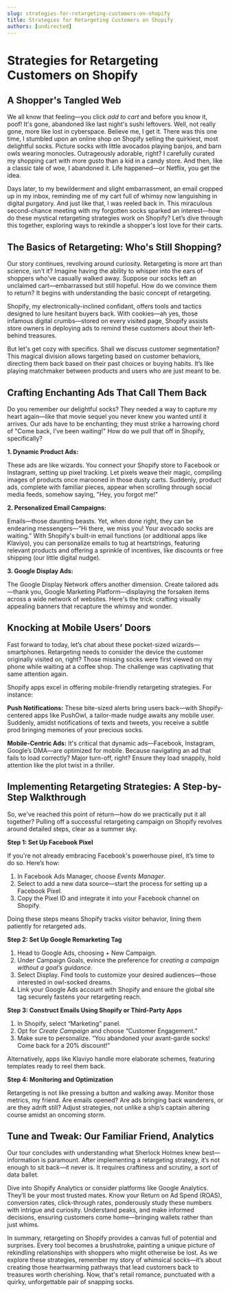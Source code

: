 ```yaml
---
slug: strategies-for-retargeting-customers-on-shopify
title: Strategies for Retargeting Customers on Shopify
authors: [undirected]
---
```



# Strategies for Retargeting Customers on Shopify

## A Shopper's Tangled Web

We all know that feeling—you click *add to cart* and before you know it, poof! It's gone, abandoned like last night's sushi leftovers. Well, not really gone, more like lost in cyberspace. Believe me, I get it. There was this one time, I stumbled upon an online shop on Shopify selling the quirkiest, most delightful socks. Picture socks with little avocados playing banjos, and barn owls wearing monocles. Outrageously adorable, right? I carefully curated my shopping cart with more gusto than a kid in a candy store. And then, like a classic tale of woe, I abandoned it. Life happened—or Netflix, you get the idea.

Days later, to my bewilderment and slight embarrassment, an email cropped up in my inbox, reminding me of my cart full of whimsy now languishing in digital purgatory. And just like that, I was reeled back in. This miraculous second-chance meeting with my forgotten socks sparked an interest—how do these mystical retargeting strategies work on Shopify? Let’s dive through this together, exploring ways to rekindle a shopper's lost love for their carts.

## The Basics of Retargeting: Who's Still Shopping?

Our story continues, revolving around curiosity. Retargeting is more art than science, isn't it? Imagine having the ability to whisper into the ears of shoppers who've casually walked away. Suppose our socks left an unclaimed cart—embarrassed but still hopeful. How do we convince them to return? It begins with understanding the basic concept of retargeting. 

Shopify, my electronically-inclined confidant, offers tools and tactics designed to lure hesitant buyers back. With cookies—ah yes, those infamous digital crumbs—stored on every visited page, Shopify assists store owners in deploying ads to remind these customers about their left-behind treasures.

But let's get cozy with specifics. Shall we discuss customer segmentation? This magical division allows targeting based on customer behaviors, directing them back based on their past choices or buying habits. It’s like playing matchmaker between products and users who are just meant to be.

## Crafting Enchanting Ads That Call Them Back

Do you remember our delightful socks? They needed a way to capture my heart again—like that movie sequel you never knew you wanted until it arrives. Our ads have to be enchanting; they must strike a harrowing chord of "Come back, I’ve been waiting!" How do we pull that off in Shopify, specifically?

**1. Dynamic Product Ads:**

These ads are like wizards. You connect your Shopify store to Facebook or Instagram, setting up pixel tracking. Let pixels weave their magic, compiling images of products once marooned in those dusty carts. Suddenly, product ads, complete with familiar pieces, appear when scrolling through social media feeds, somehow saying, "Hey, you forgot me!"

**2. Personalized Email Campaigns:**

Emails—those daunting beasts. Yet, when done right, they can be endearing messengers—“Hi there, we miss you! Your avocado socks are waiting.” With Shopify's built-in email functions (or additional apps like Klaviyo), you can personalize emails to tug at heartstrings, featuring relevant products and offering a sprinkle of incentives, like discounts or free shipping (our little digital nudge).

**3. Google Display Ads:**

The Google Display Network offers another dimension. Create tailored ads—thank you, Google Marketing Platform—displaying the forsaken items across a wide network of websites. Here's the trick: crafting visually appealing banners that recapture the whimsy and wonder.

## Knocking at Mobile Users’ Doors

Fast forward to today, let’s chat about these pocket-sized wizards—smartphones. Retargeting needs to consider the device the customer originally visited on, right? Those missing socks were first viewed on my phone while waiting at a coffee shop. The challenge was captivating that same attention again.

Shopify apps excel in offering mobile-friendly retargeting strategies. For instance:

**Push Notifications:** These bite-sized alerts bring users back—with Shopify-centered apps like PushOwl, a tailor-made nudge awaits any mobile user. Suddenly, amidst notifications of texts and tweets, you receive a subtle prod bringing memories of your precious socks.

**Mobile-Centric Ads:** It's critical that dynamic ads—Facebook, Instagram, Google’s DMA—are optimized for mobile. Because navigating an ad that fails to load correctly? Major turn-off, right? Ensure they load snappily, hold attention like the plot twist in a thriller.

## Implementing Retargeting Strategies: A Step-by-Step Walkthrough

So, we've reached this point of return—how do we practically put it all together? Pulling off a successful retargeting campaign on Shopify revolves around detailed steps, clear as a summer sky.

**Step 1: Set Up Facebook Pixel**

If you're not already embracing Facebook's powerhouse pixel, it’s time to do so. Here’s how:

1. In Facebook Ads Manager, choose *Events Manager*. 
2. Select to add a new data source—start the process for setting up a Facebook Pixel.
3. Copy the Pixel ID and integrate it into your Facebook channel on Shopify.

Doing these steps means Shopify tracks visitor behavior, lining them patiently for retargeted ads.

**Step 2: Set Up Google Remarketing Tag**

1. Head to Google Ads, choosing + New Campaign.
2. Under Campaign Goals, evince the preference for *creating a campaign without a goal’s guidance*.
3. Select Display. Find tools to customize your desired audiences—those interested in owl-socked dreams.
4. Link your Google Ads account with Shopify and ensure the global site tag securely fastens your retargeting reach.

**Step 3: Construct Emails Using Shopify or Third-Party Apps**

1. In Shopify, select “Marketing” panel.
2. Opt for *Create Campaign* and choose “Customer Engagement.”
3. Make sure to personalize. “You abandoned your avant-garde socks! Come back for a 20% discount!”

Alternatively, apps like Klaviyo handle more elaborate schemes, featuring templates ready to reel them back.

**Step 4: Monitoring and Optimization**

Retargeting is not like pressing a button and walking away. Monitor those metrics, my friend. Are emails opened? Are ads bringing back wanderers, or are they adrift still? Adjust strategies, not unlike a ship’s captain altering course amidst an oncoming storm.

## Tune and Tweak: Our Familiar Friend, Analytics

Our tour concludes with understanding what Sherlock Holmes knew best—information is paramount. After implementing a retargeting strategy, it’s not enough to sit back—it never is. It requires craftiness and scrutiny, a sort of data ballet.

Dive into Shopify Analytics or consider platforms like Google Analytics. They’ll be your most trusted mates. Know your Return on Ad Spend (ROAS), conversion rates, click-through rates, ponderously study these numbers with intrigue and curiosity. Understand peaks, and make informed decisions, ensuring customers come home—bringing wallets rather than just whims.

In summary, retargeting on Shopify provides a canvas full of potential and surprises. Every tool becomes a brushstroke, painting a unique picture of rekindling relationships with shoppers who might otherwise be lost. As we explore these strategies, remember my story of whimsical socks—it’s about creating those heartwarming pathways that lead customers back to treasures worth cherishing. Now, that's retail romance, punctuated with a quirky, unforgettable pair of snapping socks.